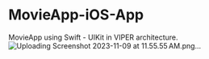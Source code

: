 # MovieApp-iOS-App
 MovieApp using Swift - UIKit in VIPER architecture.
![Uploading Screenshot 2023-11-09 at 11.55.55 AM.png…]()
